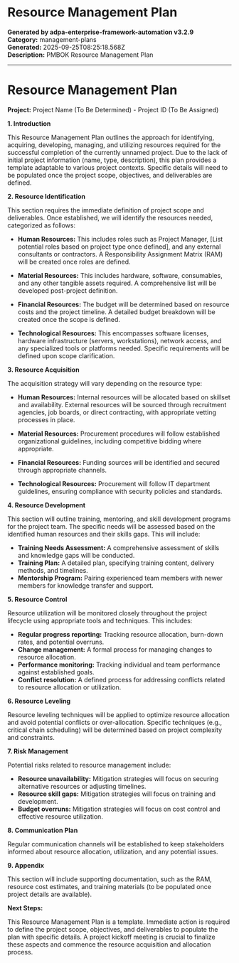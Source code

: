 # Resource Management Plan

**Generated by adpa-enterprise-framework-automation v3.2.9**  
**Category:** management-plans  
**Generated:** 2025-09-25T08:25:18.568Z  
**Description:** PMBOK Resource Management Plan

---

# Resource Management Plan

**Project:**  Project Name (To Be Determined) -  Project ID (To Be Assigned)

**1. Introduction**

This Resource Management Plan outlines the approach for identifying, acquiring, developing, managing, and utilizing resources required for the successful completion of the currently unnamed project. Due to the lack of initial project information (name, type, description), this plan provides a template adaptable to various project contexts.  Specific details will need to be populated once the project scope, objectives, and deliverables are defined.

**2. Resource Identification**

This section requires the immediate definition of project scope and deliverables.  Once established, we will identify the resources needed, categorized as follows:

* **Human Resources:**  This includes roles such as Project Manager, [List potential roles based on project type once defined], and any external consultants or contractors.  A Responsibility Assignment Matrix (RAM) will be created once roles are defined.

* **Material Resources:** This includes hardware, software, consumables, and any other tangible assets required. A comprehensive list will be developed post-project definition.

* **Financial Resources:** The budget will be determined based on resource costs and the project timeline. A detailed budget breakdown will be created once the scope is defined.

* **Technological Resources:** This encompasses software licenses, hardware infrastructure (servers, workstations), network access, and any specialized tools or platforms needed.  Specific requirements will be defined upon scope clarification.


**3. Resource Acquisition**

The acquisition strategy will vary depending on the resource type:

* **Human Resources:**  Internal resources will be allocated based on skillset and availability. External resources will be sourced through recruitment agencies, job boards, or direct contracting, with appropriate vetting processes in place.

* **Material Resources:** Procurement procedures will follow established organizational guidelines, including competitive bidding where appropriate.

* **Financial Resources:** Funding sources will be identified and secured through appropriate channels.

* **Technological Resources:**  Procurement will follow IT department guidelines, ensuring compliance with security policies and standards.


**4. Resource Development**

This section will outline training, mentoring, and skill development programs for the project team. The specific needs will be assessed based on the identified human resources and their skills gaps.  This will include:

* **Training Needs Assessment:** A comprehensive assessment of skills and knowledge gaps will be conducted.
* **Training Plan:** A detailed plan, specifying training content, delivery methods, and timelines.
* **Mentorship Program:**  Pairing experienced team members with newer members for knowledge transfer and support.

**5. Resource Control**

Resource utilization will be monitored closely throughout the project lifecycle using appropriate tools and techniques.  This includes:

* **Regular progress reporting:** Tracking resource allocation, burn-down rates, and potential overruns.
* **Change management:**  A formal process for managing changes to resource allocation.
* **Performance monitoring:**  Tracking individual and team performance against established goals.
* **Conflict resolution:**  A defined process for addressing conflicts related to resource allocation or utilization.


**6. Resource Leveling**

Resource leveling techniques will be applied to optimize resource allocation and avoid potential conflicts or over-allocation. Specific techniques (e.g., critical chain scheduling) will be determined based on project complexity and constraints.

**7. Risk Management**

Potential risks related to resource management include:

* **Resource unavailability:**  Mitigation strategies will focus on securing alternative resources or adjusting timelines.
* **Resource skill gaps:**  Mitigation strategies will focus on training and development.
* **Budget overruns:**  Mitigation strategies will focus on cost control and effective resource utilization.

**8. Communication Plan**

Regular communication channels will be established to keep stakeholders informed about resource allocation, utilization, and any potential issues.


**9. Appendix**

This section will include supporting documentation, such as the RAM, resource cost estimates, and training materials (to be populated once project details are available).


**Next Steps:**

This Resource Management Plan is a template.  Immediate action is required to define the project scope, objectives, and deliverables to populate the plan with specific details.  A project kickoff meeting is crucial to finalize these aspects and commence the resource acquisition and allocation process.
